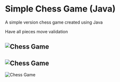 # Simple Chess Game (Java)

A simple version chess game created using Java

Have all pieces move validation

![Chess Game](https://github.com/rmit-s3608452-Doan-QuangMinh/SimpleChessGame/blob/master/demo/ChessBoard.PNG)
-----------------------
![Chess Game](https://github.com/rmit-s3608452-Doan-QuangMinh/SimpleChessGame/blob/master/demo/ChessBoardPlay.PNG)
-----------------------
![Chess Game](https://github.com/rmit-s3608452-Doan-QuangMinh/SimpleChessGame/blob/master/demo/Win.PNG)